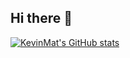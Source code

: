 ## Hi there 👋

<!--
**kevinmattieu/kevinmattieu** is a ✨ _special_ ✨ repository because its `README.md` (this file) appears on your GitHub profile.

Here are some ideas to get you started:

- 🔭 I’m currently working on ...
- 🌱 I’m currently learning ...
- 👯 I’m looking to collaborate on ...
- 🤔 I’m looking for help with ...
- 💬 Ask me about ...
- 📫 How to reach me: ...
- 😄 Pronouns: ...
- ⚡ Fun fact: ...
-->

[![KevinMat's GitHub stats](https://github-readme-stats.vercel.app/api?username=kevinmattieu)](https://github.com/kevinmattieu/github-readme-stats)
